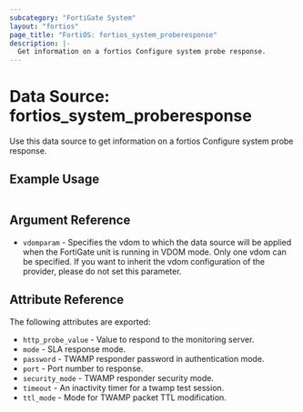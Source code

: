 ```yaml
---
subcategory: "FortiGate System"
layout: "fortios"
page_title: "FortiOS: fortios_system_proberesponse"
description: |-
  Get information on a fortios Configure system probe response.
---
```


# Data Source: fortios_system_proberesponse
Use this data source to get information on a fortios Configure system probe response.


## Example Usage

```hcl

```

## Argument Reference

* `vdomparam` - Specifies the vdom to which the data source will be applied when the FortiGate unit is running in VDOM mode. Only one vdom can be specified. If you want to inherit the vdom configuration of the provider, please do not set this parameter.

## Attribute Reference

The following attributes are exported:

* `http_probe_value` - Value to respond to the monitoring server.
* `mode` - SLA response mode.
* `password` - TWAMP responder password in authentication mode.
* `port` - Port number to response.
* `security_mode` - TWAMP responder security mode.
* `timeout` - An inactivity timer for a twamp test session.
* `ttl_mode` - Mode for TWAMP packet TTL modification.
